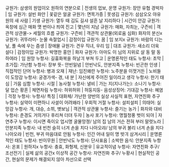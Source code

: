 규원가: 삼생의 원업이오 원하의 연분으로		| 전생의 업보, 운명
규원가: 장안 유협 경박자		| 임
규원가: 설빈 화안		| 꽃같은 얼굴
규원가: 면목가증		| 못생김
규원가: 삼삼오오 야유원의 새 사람		| 기생
규원가: 열두 때 김도 길샤 설흔 날 지리하다		| 시간이 안감
규원가: 옥창에 심근 매화 몃 번이나 픠여 진고		| 몇년이 지남
규원가: 매화, 자최눈, 구즌비		| 객관적 상관물-> 세월의 흐름
규원가: 구즌비		| 객관적 상관물(외로움 심화) 화자의 분신x
규원가: 귀뚜라미- 눈물 속절업시		| 감정이입
규원가: 꿈		| 임 보지x
규원가: 바람의 디는 닢, 풀 속에 우는 즘생		| 장애물
규원가: 견우 직녀, 우리 임		| 대조
규원가: 새소리 더욱 설다		| 감정이입
규원가: 박명한 홍안		| 화자
규원가: 아마도 이 님의 지위로 살 동 말 동 하여라		| 임 원망
누항사: 길흉화복을 하날긔 부쳐 두고		| 운명론적인 태도
누항사: 초막		| 초가집: 가난함
누항사: 장부 뜻- 안빈일념		| 안빈낙도, 안분지족
누항사: 빈곤한 인생		| 직접적인 단어
누항사: 병과 오재		| 재난: 임진왜란
누항사: 노주분을 이졋거든		| 노비들이 도망감
누항사: 궁경가색- 경, 내 분		| 자신에게 주어진 일이라고 생각
누항사: 한기 태심		| 가뭄 심함
누항사: 시절		| 농사철
누항사: 녈비		| 가는 지(지나가는): 소나기
누항사: 달 업슨 황혼		| 체면차림
누항사: 허위허위		| 허둥지둥- 음성상징어: 기대감
누항사: 혜염		| 걱정
누항사: 누항사/ 특징		| 대화체/ 가난한 양반의 실상 사실적 표현, 자연친화 추구
누항사: 실약이 미편하니 사셜이 어려왜라		| 우회적 거절
누항사: 설피설피		| 의태어: 실망감
누항사: 개, 대승, 소뷔, 볏보님		| 객관적 상관물
누항사: 즐기는 농가		| 화자와 대비
누항사: 춘경도 거의거다 후리쳐 더뎌 두쟈		| 농사 포기
누항사: 명월청풍 벗이 되야		| 자연추구
누항사: 이시면 죽이오 업시명 굴물망졍/ 남의 집 남의 거슨 젼혀 부러 말렷노라		| 안분지족
누항사: 내 빈천 슬히 너겨 손을 치다 나아오랴/ 남의 부귀 불리 너겨 손을 치다 나아오랴		| 빈천, 부귀 마음대로 안됨
누항사: 인간 어내 일이 명 밧긔 삼겨시리		| 운명론적인 태도
누항사: 빈이무원		| 안빈낙도
누항사: 단사표음		| 소박한 음식: 안분지족
누항사: 온포		| 원하지x
누항사: 충효, 화형제, 신분우		| 유교적이념
누항사: 자연친화 추구/ 조선전기		| 실제 삶의 공간x 이상적 공간
누항사: 자연친화 추구/ 누황사		| 현실적인 공간, 현실의 문제가 해결되지 않아 차선으로 선택
